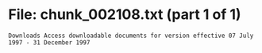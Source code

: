﻿# File: chunk_002108.txt (part 1 of 1)
```
Downloads Access downloadable documents for version effective 07 July 1997 - 31 December 1997
```

